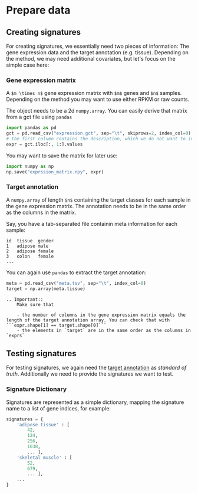 # Prepare data

## Creating signatures
For creating signatures, we essentially need two pieces of information: The gene expression data and the target annotation (e.g. tissue). Depending on the method, we may need additional covariates, but let's focus on the simple case here: 

### Gene expression matrix
A `$m \times n$` gene expression matrix with `$m$` genes and `$n$` samples. 
Depending on the method you may want to use either RPKM or raw counts. 

The object needs to be a 2d `numpy.array`. You can easily derive that matrix from a gct file using `pandas`

```python
import pandas as pd
gct = pd.read_csv("expression.gct", sep="\t", skiprows=2, index_col=0)
# the first column contains the description, which we do not want to include in the matrix. 
expr = gct.iloc[:, 1:].values
```

You may want to save the matrix for later use:

```python
import numpy as np
np.save("exprssion_matrix.npy", expr)
```

### Target annotation
A `numpy.array` of length `$n$` containing the target classes for each sample in the gene expression matrix. 
The annotation needs to be in the same order as the columns in the matrix. 

Say, you have a tab-separated file containin meta information for each sample:
```
id  tissue  gender 
1   adipose male
2   adipose female
3   colon   female
...
```

You can again use `pandas` to extract the target annotation:

```python
meta = pd.read_csv("meta.tsv", sep="\t", index_col=0)
target = np.array(meta.tissue)
```

```eval_rst
.. Important::
    Make sure that

    - the number of columns in the gene expression matrix equals the length of the target annotation array. You can check that with ```expr.shape[1] == target.shape[0]```
    - the elements in `target` are in the same order as the columns in `exprs`
```



## Testing signatures
For testing signatures, we again need the [target annotation](#target-annotation) as *standard of truth*. Additionally we need to provide the signatures we want to test. 

### Signature Dictionary
Signatures are represented as a simple dictionary, mapping the signature name to a list of gene indices, for example:

```python
signatures = {
    'adipose tissue' : [
        42,
        124,
        256,
        1038,
        ... ],
    'skeletal muscle' : [
        52,
        679,
        ... ],
    ...
}
```

